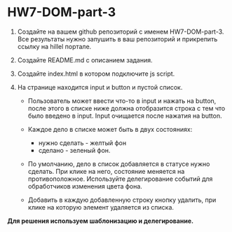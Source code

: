 # HW7-DOM-part-3

1.  Создайте на вашем github репозиторий с именем HW7-DOM-part-3. Все результаты нужно запушить в ваш репозиторий и прикрепить ссылку на hillel портале.

2.  Создайте README.md с описанием задания.

3.  Создайте index.html в котором подключите js script.
4.  На странице находится input и button и пустой список.

    - Пользователь может ввести что-то в input и нажать на button, после этого в списке ниже должна отобразится строка с тем что было введено в input. Input очищается после нажатия на button.

    - Каждое дело в списке может быть в двух состояниях:

      - нужно сделать - желтый фон
      - сделано - зеленый фон.

    - По умолчанию, дело в список добавляется в статусе нужно сделать. При клике на него, состояние меняется на противоположное. Используйте делегирование событий для обработчиков изменения цвета фона.

    - Добавить в каждую добавленную строку кнопку удалить, при клике на которую элемент удаляется из списка.

**Для решения используем шаблонизацию и делегирование.**
